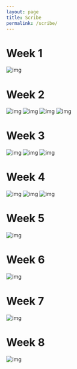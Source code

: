 ```yaml
---
layout: page
title: Scribe
permalink: /scribe/
---
```


# Week 1
![img](https://i.imgur.com/eN6Ru9Y.jpg)

# Week 2
![img](https://i.imgur.com/G9t8CJq.jpg)
![img](https://i.imgur.com/Yb8JDsD.jpg)
![img](https://i.imgur.com/bUQOGYd.jpg)
![img](https://i.imgur.com/UgZX4ta.jpg)

# Week 3
![img](https://i.imgur.com/USRctPp.jpg)
![img](https://i.imgur.com/l3WNJs6.jpg)
![img](https://i.imgur.com/pS0vjYh.jpg)

# Week 4
![img]()
![img]()
![img]()

# Week 5
![img]()

# Week 6
![img]()

# Week 7
![img]()

# Week 8
![img]()

